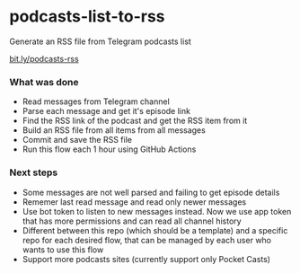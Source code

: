 # podcasts-list-to-rss

Generate an RSS file from Telegram podcasts list

[bit.ly/podcasts-rss](https://bit.ly/podcasts-rss)

### What was done

- Read messages from Telegram channel
- Parse each message and get it's episode link 
- Find the RSS link of the podcast and get the RSS item from it
- Build an RSS file from all items from all messages 
- Commit and save the RSS file 
- Run this flow each 1 hour using GitHub Actions


### Next steps

- Some messages are not well parsed and failing to get episode details
- Rememer last read message and read only newer messages
- Use bot token to listen to new messages instead. Now we use app token that has more permissions and can read all channel history
- Different between this repo (which should be a template) and a specific repo for each desired flow, that can be managed by each user who wants to use this flow
- Support more podcasts sites (currently support only Pocket Casts)
